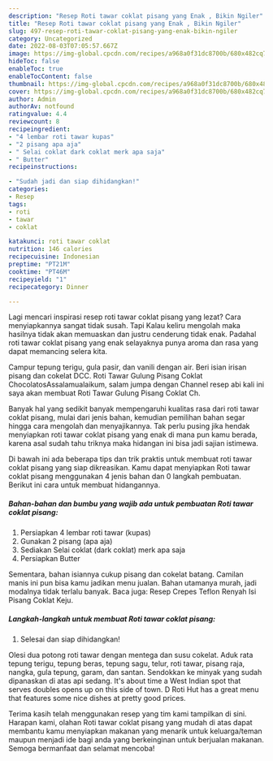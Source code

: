 ```yaml
---
description: "Resep Roti tawar coklat pisang yang Enak , Bikin Ngiler"
title: "Resep Roti tawar coklat pisang yang Enak , Bikin Ngiler"
slug: 497-resep-roti-tawar-coklat-pisang-yang-enak-bikin-ngiler
category: Uncategorized
date: 2022-08-03T07:05:57.667Z
image: https://img-global.cpcdn.com/recipes/a968a0f31dc8700b/680x482cq70/roti-tawar-coklat-pisang-foto-resep-utama.jpg
hideToc: false
enableToc: true
enableTocContent: false
thumbnail: https://img-global.cpcdn.com/recipes/a968a0f31dc8700b/680x482cq70/roti-tawar-coklat-pisang-foto-resep-utama.jpg
cover: https://img-global.cpcdn.com/recipes/a968a0f31dc8700b/680x482cq70/roti-tawar-coklat-pisang-foto-resep-utama.jpg
author: Admin
authorAv: notfound
ratingvalue: 4.4
reviewcount: 8
recipeingredient:
- "4 lembar roti tawar kupas"
- "2 pisang apa aja"
- " Selai coklat dark coklat merk apa saja"
- " Butter"
recipeinstructions:

- "Sudah jadi dan siap dihidangkan!"
categories:
- Resep
tags:
- roti
- tawar
- coklat

katakunci: roti tawar coklat 
nutrition: 146 calories
recipecuisine: Indonesian
preptime: "PT21M"
cooktime: "PT46M"
recipeyield: "1"
recipecategory: Dinner

---
```



Lagi mencari inspirasi resep roti tawar coklat pisang yang lezat? Cara menyiapkannya sangat tidak susah. Tapi Kalau keliru mengolah maka hasilnya tidak akan memuaskan dan justru cenderung tidak enak. Padahal roti tawar coklat pisang yang enak selayaknya punya aroma dan rasa yang dapat memancing selera kita.


Campur tepung terigu, gula pasir, dan vanili dengan air. Beri isian irisan pisang dan cokelat DCC. Roti Tawar Gulung Pisang Coklat ChocolatosAssalamualaikum, salam jumpa dengan Channel resep abi kali ini saya akan membuat Roti Tawar Gulung Pisang Coklat Ch.

Banyak hal yang sedikit banyak mempengaruhi kualitas rasa dari roti tawar coklat pisang, mulai dari jenis bahan, kemudian pemilihan bahan segar hingga cara mengolah dan menyajikannya. Tak perlu pusing jika hendak menyiapkan roti tawar coklat pisang yang enak di mana pun kamu berada, karena asal sudah tahu triknya maka hidangan ini bisa jadi sajian istimewa.


Di bawah ini ada beberapa tips dan trik praktis untuk membuat roti tawar coklat pisang yang siap dikreasikan. Kamu dapat menyiapkan Roti tawar coklat pisang menggunakan 4 jenis bahan dan 0 langkah pembuatan. Berikut ini cara untuk membuat hidangannya.

<!--inarticleads1-->

##### Bahan-bahan dan bumbu yang wajib ada untuk pembuatan Roti tawar coklat pisang:

1. Persiapkan 4 lembar roti tawar (kupas)
1. Gunakan 2 pisang (apa aja)
1. Sediakan  Selai coklat (dark coklat) merk apa saja
1. Persiapkan  Butter


Sementara, bahan isiannya cukup pisang dan cokelat batang. Camilan manis ini pun bisa kamu jadikan menu jualan. Bahan utamanya murah, jadi modalnya tidak terlalu banyak. Baca juga: Resep Crepes Teflon Renyah Isi Pisang Coklat Keju. 

<!--inarticleads2-->

##### Langkah-langkah untuk membuat Roti tawar coklat pisang:


1. Selesai dan siap dihidangkan!

Olesi dua potong roti tawar dengan mentega dan susu cokelat. Aduk rata tepung terigu, tepung beras, tepung sagu, telur, roti tawar, pisang raja, nangka, gula tepung, garam, dan santan. Sendokkan ke minyak yang sudah dipanaskan di atas api sedang. It&#39;s about time a West Indian spot that serves doubles opens up on this side of town. D Roti Hut has a great menu that features some nice dishes at pretty good prices. 

Terima kasih telah menggunakan resep yang tim kami tampilkan di sini. Harapan kami, olahan Roti tawar coklat pisang yang mudah di atas dapat membantu kamu menyiapkan makanan yang menarik untuk keluarga/teman maupun menjadi ide bagi anda yang berkeinginan untuk berjualan makanan. Semoga bermanfaat dan selamat mencoba!
